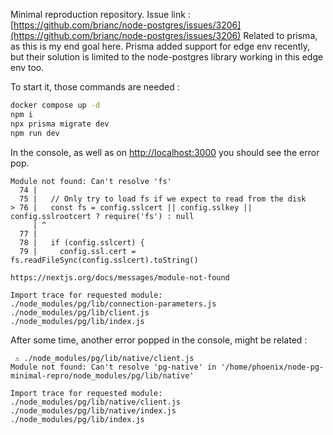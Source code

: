 Minimal reproduction repository.
Issue link : [https://github.com/brianc/node-postgres/issues/3206](https://github.com/brianc/node-postgres/issues/3206)
Related to prisma, as this is my end goal here. Prisma added support for edge env recently, but their solution is limited to the node-postgres library working in this edge env too.

To start it, those commands are needed :
```bash
docker compose up -d
npm i
npx prisma migrate dev
npm run dev
```

In the console, as well as on [http://localhost:3000](http://localhost:3000) you should see the error pop.

```
Module not found: Can't resolve 'fs'
  74 |
  75 |   // Only try to load fs if we expect to read from the disk
> 76 |   const fs = config.sslcert || config.sslkey || config.sslrootcert ? require('fs') : null
     | ^
  77 |
  78 |   if (config.sslcert) {
  79 |     config.ssl.cert = fs.readFileSync(config.sslcert).toString()

https://nextjs.org/docs/messages/module-not-found

Import trace for requested module:
./node_modules/pg/lib/connection-parameters.js
./node_modules/pg/lib/client.js
./node_modules/pg/lib/index.js
```

After some time, another error popped in the console, might be related :

```
 ⚠ ./node_modules/pg/lib/native/client.js
Module not found: Can't resolve 'pg-native' in '/home/phoenix/node-pg-minimal-repro/node_modules/pg/lib/native'

Import trace for requested module:
./node_modules/pg/lib/native/client.js
./node_modules/pg/lib/native/index.js
./node_modules/pg/lib/index.js
```